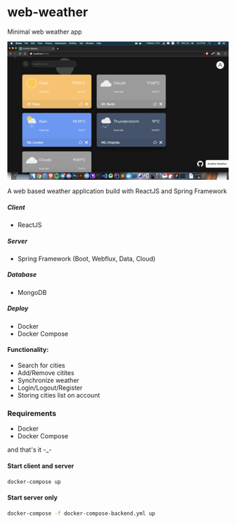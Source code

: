 # web-weather

Minimal web weather app

![alt text](images/homescreen.png)

A web based weather application build with ReactJS and Spring Framework

##### Client
  - ReactJS

##### Server
  - Spring Framework (Boot, Webflux, Data, Cloud)

##### Database
  - MongoDB

##### Deploy
  - Docker
  - Docker Compose

#### Functionality:
  - Search for cities
  - Add/Remove citites
  - Synchronize weather
  - Login/Logout/Register
  - Storing cities list on account
  
### Requirements

 - Docker
 - Docker Compose

and that's it -_-
  
#### Start client and server

```bash
docker-compose up
```

#### Start server only

```bash
docker-compose -f docker-compose-backend.yml up
```
